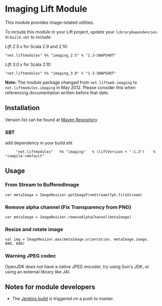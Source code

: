 # Imaging Lift Module

This module provides image-related utilities.

To include this module in your Lift project, update your `libraryDependencies` in `build.sbt` to include:

*Lift 2.5.x* for Scala 2.9 and 2.10:

    "net.liftmodules" %% "imaging_2.5" % "1.3-SNAPSHOT"

*Lift 3.0.x* for Scala 2.10:

    "net.liftmodules" %% "imaging_3.0" % "1.3-SNAPSHOT"

**Note:** The module package changed from `net.liftweb.imaging` to `net.liftmodules.imaging` in May 2012.  Please consider this when referencing documentation written before that date.

## Installation

Version list can be found at [Maven Repository](http://repo1.maven.org/maven2/net/liftmodules/)

### SBT

add dependency in your build.sbt

         "net.liftmodules"   %% "imaging"   % (liftVersion + "-1.3")    % "compile->default"

## Usage

### From Stream to BufferedImage

	var metaImage = ImageResizer.getImageFromStream(fph.fileStream)

### Remove alpha channel (Fix Transparency from PNG)

	var metaImage = ImageResizer.removeAlphaChannel(metaImage)

### Resize and rotate image

	val img = ImageResizer.max(metaImage.orientation, metaImage.image, 800, 600)
	
### Warning JPEG codec

OpenJDK does not have a native JPEG encoder, try using Sun's JDK, or using an external library like JAI.

## Notes for module developers

* The [Jenkins build](https://liftmodules.ci.cloudbees.com/job/imaging/) is triggered on a push to master.

